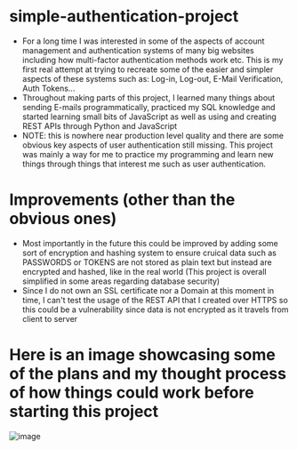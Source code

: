 # simple-authentication-project
* For a long time I was interested in some of the aspects of account management and authentication systems of many big websites including how multi-factor authentication methods work etc. This is my first real attempt at trying to recreate some of the easier and simpler aspects of these systems such as: Log-in, Log-out, E-Mail Verification, Auth Tokens...
* Throughout making parts of this project, I learned many things about sending E-mails programmatically, practiced my SQL knowledge and started learning small bits of JavaScript as well as using and creating REST APIs through Python and JavaScript
* NOTE: this is nowhere near production level quality and there are some obvious key aspects of user authentication still missing. This project was mainly a way for me to practice my programming and learn new things through things that interest me such as user authentication.

# Improvements (other than the obvious ones)
* Most importantly in the future this could be improved by adding some sort of encryption and hashing system to ensure cruical data such as PASSWORDS or TOKENS are not stored as plain text but instead are encrypted and hashed, like in the real world (This project is overall simplified in some areas regarding database security)
* Since I do not own an SSL certificate nor a Domain at this moment in time, I can't test the usage of the REST API that I created over HTTPS so this could be a vulnerability since data is not encrypted as it travels from client to server

# Here is an image showcasing some of the plans and my thought process of how things could work before starting this project
![image](https://github.com/user-attachments/assets/e196148a-b942-471f-a4f4-a5819048f7c3)

